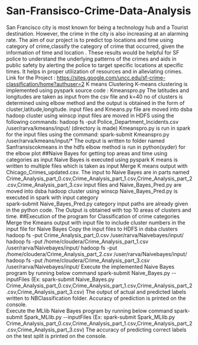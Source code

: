 # San-Fransisco-Crime-Data-Analysis
San Francisco city is most known for being a technology hub and a Tourist destination. However, the crime in the city is also increasing at an alarming rate. The aim of our project is to predict top locations and time using category of crime,classify the category of crime that occurred, given the information of time and location . These results would be helpful for SF police to understand the underlying patterns of the crimes  and aids in public safety by alerting the police to target specific locations at specific times. It helps in proper utilization of resources and in alleviating crimes.
Link for the Project : https://sites.google.com/uncc.edu/sf-crime-classification/home?authuser=2
K means Clustering
K-means clustering is implemented using pyspark
source code : Kmeanspro.py 
The latitudes and longitudes are taken as input from the csv file and k=40 no of clusters is determined using elbow method and the output is obtained in the form of cluster,latitude,longitude.
input files and Kmeans.py file are moved into  dsba hadoop cluster using winscp
input files are moved in HDFS using the following commands:
hadoop fs -put Police_Department_Incidents.csv /user/rarva/kmeans/input/ (directory is made)
Kmeanspro.py is run in spark for the input files using the command:
spark-submit Kmeanspro.py /user/rarva/kmeans/input/*
The output is written to folder named Sanfransiscokmeans in the hdfs 
elbow method is run in python(syder) for the elbow plot
##Naive Bayes for getting top areas and time using categories as input
Naive Bayes is executed using pyspark
K means is written to multiple files which is taken as input 
Merge K means output with Chicago_Crimes_updated.csv. 
The input to Naive Bayes are in parts named Crime_Analysis_part_0.csv,Crime_Analysis_part_1.csv,Crime_Analysis_part_2.csv,Crime_Analysis_part_3.csv
input files and Naive_Bayes_Pred.py are moved into  dsba hadoop cluster using winscp
Naive_Bayes_Pred.py is executed in spark with input category  
spark-submit Naive_Bayes_Pred.py category 
input paths are already given in the python code.
The Output is obtained with top 10 areas of clusters  and time.
##Execution of the program for Classification of crime categories
Merge the Kmeans output with input file to include cluster numbers in the input file for Naive Bayes
Copy the input files to HDFS in dsba clusters
hadoop fs -put Crime_Analysis_part_0.csv /user/rarva/Naivebayes/input/
hadoop fs -put /home/cloudera/Crime_Analysis_part_1.csv /user/rarva/Naivebayes/input/
hadoop fs -put /home/cloudera/Crime_Analysis_part_2.csv /user/rarva/Naivebayes/input/
hadoop fs -put /home/cloudera/Crime_Analysis_part_3.csv /user/rarva/Naivebayes/input/
Execute the implemented Naive Bayes program by running below command
spark-submit Naive_Bayes.py --inputFiles
(Ex: spark-submit Naive_Bayes.py Crime_Analysis_part_0.csv,Crime_Analysis_part_1.csv,Crime_Analysis_part_2.csv,Crime_Analysis_part_3.csv)
The output of actual and predicted labels written to NBClassification folder. Accuracy of prediction is printed on the console.  
Execute the MLlib Naive Bayes program by running below command
spark-submit Spark_MLlib.py --inputFiles
(Ex: spark-submit Spark_MLlib.py Crime_Analysis_part_0.csv,Crime_Analysis_part_1.csv,Crime_Analysis_part_2.csv,Crime_Analysis_part_3.csv)
The accuracy of predicting correct labels on the test split is printed on the console.
